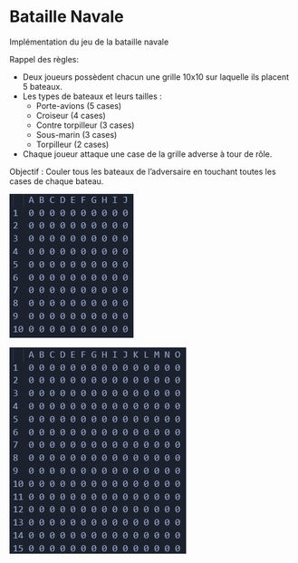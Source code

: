 # Bataille Navale

Implémentation du jeu de la bataille navale 

Rappel des règles:
- Deux joueurs possèdent chacun une grille 10x10 sur laquelle ils placent 5 bateaux.
- Les types de bateaux et leurs tailles :
    - Porte-avions (5 cases)
    - Croiseur (4 cases)
    - Contre torpilleur (3 cases)
    - Sous-marin (3 cases)
    - Torpilleur (2 cases)
- Chaque joueur attaque une case de la grille adverse à tour de rôle.

Objectif : Couler tous les bateaux de l’adversaire en touchant toutes les cases de chaque bateau.

![alt text](https://github.com/Maxence-villet/Bataille-Navale/blob/main/images/grid-size-10.png)

![alt text](https://github.com/Maxence-villet/Bataille-Navale/blob/main/images/grid-size-15.png)
